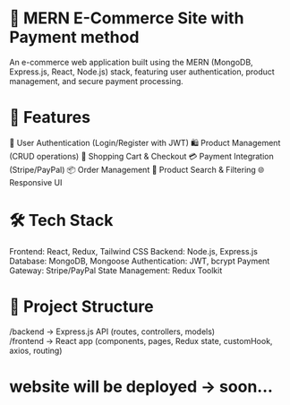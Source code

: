  <h1>🛒 MERN E-Commerce Site with Payment method</h1>
An e-commerce web application built using the MERN (MongoDB, Express.js, React, Node.js) stack, featuring user authentication, product management, and secure payment processing.   


<h1>🚀 Features</h1>
🔐 User Authentication (Login/Register with JWT)
🛍️ Product Management (CRUD operations)
🛒 Shopping Cart & Checkout
💳 Payment Integration (Stripe/PayPal)
📦 Order Management
🔎 Product Search & Filtering
🌐 Responsive UI
<h1>🛠️ Tech Stack</h1>

Frontend: React, Redux, Tailwind CSS
Backend: Node.js, Express.js
Database: MongoDB, Mongoose
Authentication: JWT, bcrypt
Payment Gateway: Stripe/PayPal
State Management: Redux Toolkit
 <h1>📂 Project Structure</h1>

/backend  -> Express.js API (routes, controllers, models)  
/frontend -> React app (components, pages, Redux state, customHook, axios, routing) 
 <h1> website will be deployed -> soon... </h1>
